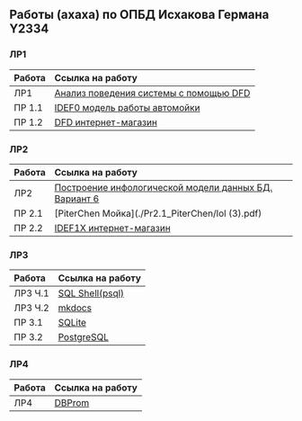 ## Работы (ахаха) по ОПБД Исхакова Германа Y2334


### ЛР1

| Работа | Ссылка на работу                                             | 
|:-------|:-------------------------------------------------------------|
| ЛР1    | [Анализ поведения системы с помощью DFD](./Lab1/igt.pdf)     |
| ПР 1.1 | [IDEF0 модель работы автомойки](./Pr0_idef0/igt_idef0.jpg)   | 
| ПР 1.2 | [DFD интернет-магазин](./Pr1_dfd/top.pdf)                    | 


### ЛР2

| Работа | Ссылка на работу                                                                         | 
|:-------|:-----------------------------------------------------------------------------------------|
| ЛР2    | [Построение инфологической модели данных БД. Вариант 6](./Lab2/lab2_IGT_2334_fixedAM.pdf)|
| ПР 2.1 | [PiterChen Мойка](./Pr2.1_PiterChen/lol (3).pdf)                                 | 
| ПР 2.2 | [IDEF1X интернет-магазин](./Pr2.2_idef1x/final.pdf)                                     | 


### ЛР3

| Работа | Ссылка на работу                                        | 
|:-------|:--------------------------------------------------------|
| ЛР3 Ч.1| [SQL Shell(psql)](./Lab3/lab3.sql)                      |
| ЛР3 Ч.2| [mkdocs](https://Pechenyice.github.io/mkdocs/)            |
| ПР 3.1 | [SQLite](./Pr3.1(SQLite))                                | 
| ПР 3.2 | [PostgreSQL](./Pr3.1)                        | 


### ЛР4

| Работа | Ссылка на работу                                        | 
|:-------|:--------------------------------------------------------|
| ЛР4    | [DBProm](./Lab4/Lab4.pdf)                               |

